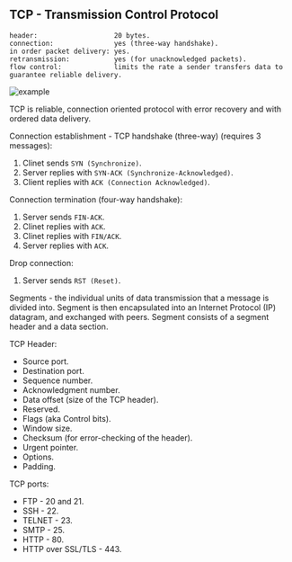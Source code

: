 TCP - Transmission Control Protocol
-

````
header:                   20 bytes.
connection:               yes (three-way handshake).
in order packet delivery: yes.
retransmission:           yes (for unacknowledged packets).
flow control:             limits the rate a sender transfers data to guarantee reliable delivery.
````

![example](https://gist.githubusercontent.com/cn007b/1859adf8ee58818fb19bd4ec2e9ca78f/raw/23279fd5ca4dc9dec2e3e0320dd51101ff835072/tcp.jpeg)

TCP is reliable, connection oriented protocol with error recovery
and with ordered data delivery.

Connection establishment - TCP handshake (three-way) (requires 3 messages):
1. Clinet sends `SYN (Synchronize)`.
2. Server replies with `SYN-ACK (Synchronize-Acknowledged)`.
3. Client replies with `ACK (Connection Acknowledged)`.

Connection termination  (four-way handshake):
1. Server sends `FIN-ACK`.
2. Clinet replies with `ACK`.
3. Clinet replies with `FIN/ACK`.
4. Server replies with `ACK`.

Drop connection:
1. Server sends `RST (Reset)`.

Segments - the individual units of data transmission that a message is divided into.
Segment is then encapsulated into an Internet Protocol (IP) datagram, and exchanged with peers.
Segment consists of a segment header and a data section.

TCP Header:
* Source port.
* Destination port.
* Sequence number.
* Acknowledgment number.
* Data offset (size of the TCP header).
* Reserved.
* Flags (aka Control bits).
* Window size.
* Checksum (for error-checking of the header).
* Urgent pointer.
* Options.
* Padding.

TCP ports:
* FTP - 20 and 21.
* SSH - 22.
* TELNET - 23.
* SMTP - 25.
* HTTP - 80.
* HTTP over SSL/TLS - 443.
